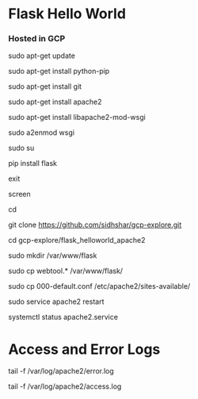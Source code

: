 # Flask Hello World 

### Hosted in GCP

sudo apt-get update

sudo apt-get install python-pip

sudo apt-get install git

sudo apt-get install apache2

sudo apt-get install libapache2-mod-wsgi

sudo a2enmod wsgi

sudo su

pip install flask

exit

screen

cd

git clone https://github.com/sidhshar/gcp-explore.git

cd gcp-explore/flask_helloworld_apache2

sudo mkdir /var/www/flask

sudo cp webtool.* /var/www/flask/

sudo cp 000-default.conf /etc/apache2/sites-available/

sudo service apache2 restart

systemctl status apache2.service

# Access and Error Logs
tail -f /var/log/apache2/error.log

tail -f /var/log/apache2/access.log

